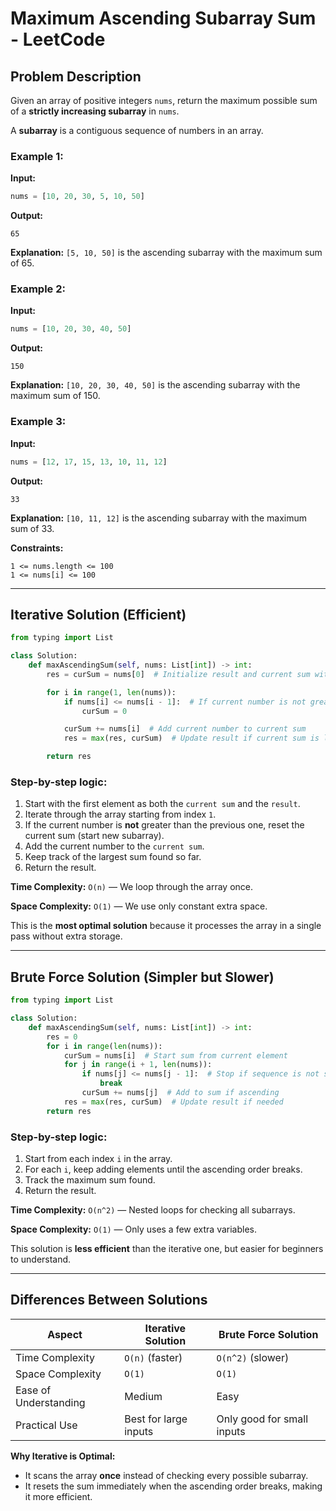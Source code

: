 # Maximum Ascending Subarray Sum - LeetCode

## Problem Description

Given an array of positive integers `nums`, return the maximum possible sum of a **strictly increasing subarray** in `nums`.

A **subarray** is a contiguous sequence of numbers in an array.

### Example 1:

**Input:**

```python
nums = [10, 20, 30, 5, 10, 50]
```

**Output:**

```
65
```

**Explanation:** `[5, 10, 50]` is the ascending subarray with the maximum sum of 65.

### Example 2:

**Input:**

```python
nums = [10, 20, 30, 40, 50]
```

**Output:**

```
150
```

**Explanation:** `[10, 20, 30, 40, 50]` is the ascending subarray with the maximum sum of 150.

### Example 3:

**Input:**

```python
nums = [12, 17, 15, 13, 10, 11, 12]
```

**Output:**

```
33
```

**Explanation:** `[10, 11, 12]` is the ascending subarray with the maximum sum of 33.

**Constraints:**

```
1 <= nums.length <= 100
1 <= nums[i] <= 100
```

---

## Iterative Solution (Efficient)

```python
from typing import List

class Solution:
    def maxAscendingSum(self, nums: List[int]) -> int:
        res = curSum = nums[0]  # Initialize result and current sum with the first element

        for i in range(1, len(nums)):
            if nums[i] <= nums[i - 1]:  # If current number is not greater, start a new subarray sum
                curSum = 0

            curSum += nums[i]  # Add current number to current sum
            res = max(res, curSum)  # Update result if current sum is larger

        return res
```

### Step-by-step logic:

1. Start with the first element as both the `current sum` and the `result`.
2. Iterate through the array starting from index `1`.
3. If the current number is **not** greater than the previous one, reset the current sum (start new subarray).
4. Add the current number to the `current sum`.
5. Keep track of the largest sum found so far.
6. Return the result.

**Time Complexity:** `O(n)` — We loop through the array once.

**Space Complexity:** `O(1)` — We use only constant extra space.

This is the **most optimal solution** because it processes the array in a single pass without extra storage.

---

## Brute Force Solution (Simpler but Slower)

```python
from typing import List

class Solution:
    def maxAscendingSum(self, nums: List[int]) -> int:
        res = 0
        for i in range(len(nums)):
            curSum = nums[i]  # Start sum from current element
            for j in range(i + 1, len(nums)):
                if nums[j] <= nums[j - 1]:  # Stop if sequence is not strictly increasing
                    break
                curSum += nums[j]  # Add to sum if ascending
            res = max(res, curSum)  # Update result if needed
        return res
```

### Step-by-step logic:

1. Start from each index `i` in the array.
2. For each `i`, keep adding elements until the ascending order breaks.
3. Track the maximum sum found.
4. Return the result.

**Time Complexity:** `O(n^2)` — Nested loops for checking all subarrays.

**Space Complexity:** `O(1)` — Only uses a few extra variables.

This solution is **less efficient** than the iterative one, but easier for beginners to understand.

---

## Differences Between Solutions

| Aspect                | Iterative Solution    | Brute Force Solution       |
| --------------------- | --------------------- | -------------------------- |
| Time Complexity       | `O(n)` (faster)       | `O(n^2)` (slower)          |
| Space Complexity      | `O(1)`                | `O(1)`                     |
| Ease of Understanding | Medium                | Easy                       |
| Practical Use         | Best for large inputs | Only good for small inputs |

**Why Iterative is Optimal:**

* It scans the array **once** instead of checking every possible subarray.
* It resets the sum immediately when the ascending order breaks, making it more efficient.